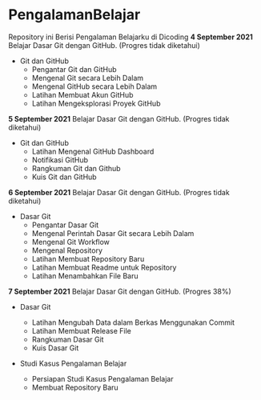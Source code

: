 # PengalamanBelajar
Repository ini Berisi Pengalaman Belajarku di Dicoding
**4 September 2021**
Belajar Dasar Git dengan GitHub. (Progres tidak diketahui)
* Git dan GitHub
  * Pengantar Git dan GitHub
  * Mengenal Git secara Lebih Dalam
  * Mengenal GitHub secara Lebih Dalam
  * Latihan Membuat Akun GitHub
  * Latihan Mengeksplorasi Proyek GitHub

**5 September 2021**
Belajar Dasar Git dengan GitHub. (Progres tidak diketahui)
* Git dan GitHub
  * Latihan Mengenal GitHub Dashboard
  * Notifikasi GitHub
  * Rangkuman Git dan Github
  * Kuis Git dan GitHub

**6 September 2021**
Belajar Dasar Git dengan GitHub. (Progres tidak diketahui)
* Dasar Git
  * Pengantar Dasar Git
  * Mengenal Perintah Dasar Git secara Lebih Dalam
  * Mengenal Git Workflow
  * Mengenal Repository
  * Latihan Membuat Repository Baru
  * Latihan Membuat Readme untuk Repository
  * Latihan Menambahkan File Baru

**7 September 2021**
Belajar Dasar Git dengan GitHub. (Progres 38%)
* Dasar Git
  * Latihan Mengubah Data dalam Berkas Menggunakan Commit 
  * Latihan Membuat Release File
  * Rangkuman Dasar Git
  * Kuis Dasar Git

* Studi Kasus Pengalaman Belajar
  * Persiapan Studi Kasus Pengalaman Belajar
  * Membuat Repository Baru
